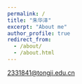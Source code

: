 ```yaml
---
permalink: /
title: "朱华泽"
excerpt: "About me"
author_profile: true
redirect_from: 
  - /about/
  - /about.html
---
```


2331841@tongji.edu.cn


